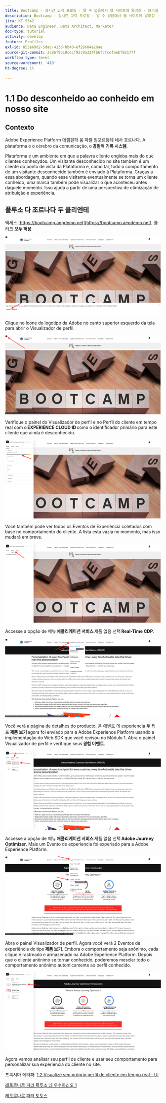 ```yaml
---
title: Bootcamp - 실시간 고객 프로필 - 알 수 없음에서 웹 사이트에 알려짐 - 브라질
description: Bootcamp - 실시간 고객 프로필 - 알 수 없음에서 웹 사이트에 알려짐 - 브라질
jira: KT-5342
audience: Data Engineer, Data Architect, Marketer
doc-type: tutorial
activity: develop
feature: Profiles
exl-id: 853a69d2-5dac-413d-bb40-ef29604a26ae
source-git-commit: 3c86f9b19cecf92c9a324fb6fcfcefaebf82177f
workflow-type: tm+mt
source-wordcount: '410'
ht-degree: 1%

---
```


# 1.1 Do desconheido ao conheido em nosso site

## Contexto

Adobe Experience Platform 데셈펜하 움 파펠 임포르탕테 네사 호르나다. A plataforma é o cérebro da comunicação, o **경험적 기록 시스템**.

Plataforma é um ambiente em que a palavra cliente engloba mais do que clientes conhecydos. Um visitante desconhecido no site também é um cliente do ponto de vista da Plataforma e, como tal, todo o comportamento de um visitante desconhecido também é enviado à Plataforma. Graças a essa abordagem, quando esse visitante eventualmente se torna um cliente conheido, uma marca também pode visualizar o que aconteceu antes daquele momento. Isso ajuda a partir de uma perspectiva de otimização de atribuição e experiência.

## 플루소 다 조르나다 두 클리엔테

액세스 [https://bootcamp.aepdemo.net](https://bootcamp.aepdemo.net). 클리크 **모두 허용**.

![DSN](./images/web8.png)

Clique no ícone do logotipo da Adobe no canto superior esquerdo da tela para abrir o Visualizador de perfil.

![데모](./images/pv1.png)

Verifique o painel do Visualizador de perfil e no Perfil do cliente em tempo real com o **EXPERIENCE CLOUD ID** como o identificador primário para este cliente que ainda é desconhecido.

![데모](./images/pv2.png)

Você também pode ver todos os Eventos de Experiência coletados com base no comportamento do cliente. A lista está vazia no momento, mas isso mudará em breve.

![데모](./images/pv3.png)

Accesse a opção de 메뉴 **애플리케이션 서비스** 제품 없음 선택 **Real-Time CDP**.

![데모](./images/pv4.png)

Você verá a página de detalhes do producto. 음 에벤토 데 experiencia 두 티포 **제품 보기** agora foi enviado para a Adobe Experience Platform usando a implementação do Web SDK que você revisou no Módulo 1. Abra o painel Visualizador de perfil e verifique seus **경험 이벤트**.

![데모](./images/pv5.png)

Accesse a opção de 메뉴 **애플리케이션 서비스** 제품 없음 선택 **Adobe Journey Optimizer**. Mais um Evento de experiencia foi experiado para a Adobe Experience Platform.

![데모](./images/pv7.png)

Abra o painel Visualizador de perfil. Agora você verá 2 Eventos de experiência do tipo **제품 보기**. Embora o comportamento seja anônimo, cada clique é rastreado e armazenado na Adobe Experience Platform. Depois que o cliente anônimo se tornar conhecido, poderemos mesclar todo o comportamento anônimo automicamente ao perfil conhecido.

![데모](./images/pv8.png)

Agora vamos analisar seu perfil de cliente e usar seu comportamento para personalizar sua experiencia do cliente no site.

프록시마 에타파: [1.2 Visualize seu próprio perfil de cliente em tempo real - UI](./ex2.md)

[레토르나르 파라 플루소 데 우수아리오 1](./uc1.md)

[레토르나르 파라 토도스](../../overview.md)
